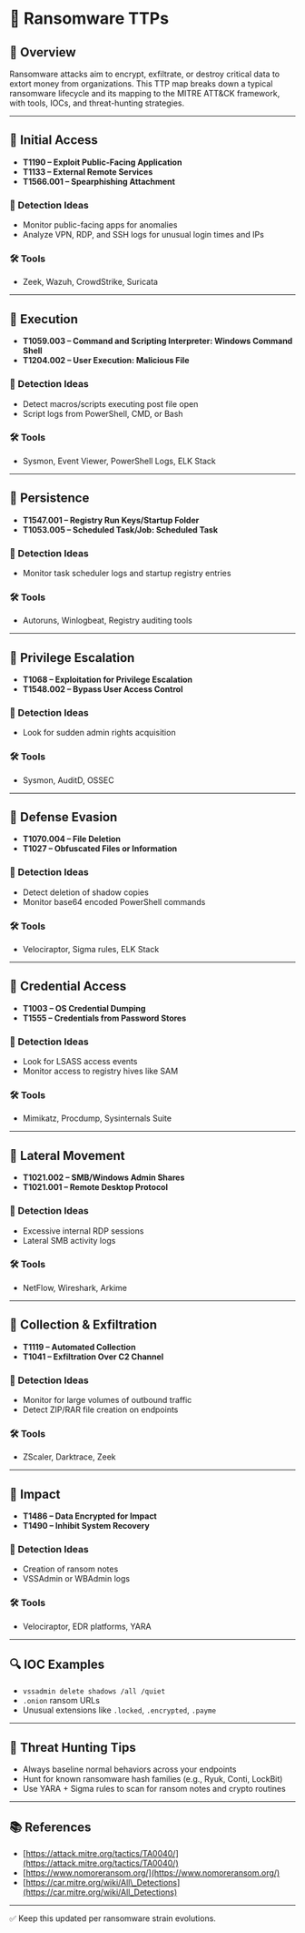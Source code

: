 # 🧬 Ransomware TTPs

## 🧠 Overview

Ransomware attacks aim to encrypt, exfiltrate, or destroy critical data to extort money from organizations. This TTP map breaks down a typical ransomware lifecycle and its mapping to the MITRE ATT\&CK framework, with tools, IOCs, and threat-hunting strategies.

---

## 🧷 Initial Access

* **T1190 – Exploit Public-Facing Application**
* **T1133 – External Remote Services**
* **T1566.001 – Spearphishing Attachment**

### 🧪 Detection Ideas

* Monitor public-facing apps for anomalies
* Analyze VPN, RDP, and SSH logs for unusual login times and IPs

### 🛠 Tools

* Zeek, Wazuh, CrowdStrike, Suricata

---

## 🧷 Execution

* **T1059.003 – Command and Scripting Interpreter: Windows Command Shell**
* **T1204.002 – User Execution: Malicious File**

### 🧪 Detection Ideas

* Detect macros/scripts executing post file open
* Script logs from PowerShell, CMD, or Bash

### 🛠 Tools

* Sysmon, Event Viewer, PowerShell Logs, ELK Stack

---

## 🧷 Persistence

* **T1547.001 – Registry Run Keys/Startup Folder**
* **T1053.005 – Scheduled Task/Job: Scheduled Task**

### 🧪 Detection Ideas

* Monitor task scheduler logs and startup registry entries

### 🛠 Tools

* Autoruns, Winlogbeat, Registry auditing tools

---

## 🧷 Privilege Escalation

* **T1068 – Exploitation for Privilege Escalation**
* **T1548.002 – Bypass User Access Control**

### 🧪 Detection Ideas

* Look for sudden admin rights acquisition

### 🛠 Tools

* Sysmon, AuditD, OSSEC

---

## 🧷 Defense Evasion

* **T1070.004 – File Deletion**
* **T1027 – Obfuscated Files or Information**

### 🧪 Detection Ideas

* Detect deletion of shadow copies
* Monitor base64 encoded PowerShell commands

### 🛠 Tools

* Velociraptor, Sigma rules, ELK Stack

---

## 🧷 Credential Access

* **T1003 – OS Credential Dumping**
* **T1555 – Credentials from Password Stores**

### 🧪 Detection Ideas

* Look for LSASS access events
* Monitor access to registry hives like SAM

### 🛠 Tools

* Mimikatz, Procdump, Sysinternals Suite

---

## 🧷 Lateral Movement

* **T1021.002 – SMB/Windows Admin Shares**
* **T1021.001 – Remote Desktop Protocol**

### 🧪 Detection Ideas

* Excessive internal RDP sessions
* Lateral SMB activity logs

### 🛠 Tools

* NetFlow, Wireshark, Arkime

---

## 🧷 Collection & Exfiltration

* **T1119 – Automated Collection**
* **T1041 – Exfiltration Over C2 Channel**

### 🧪 Detection Ideas

* Monitor for large volumes of outbound traffic
* Detect ZIP/RAR file creation on endpoints

### 🛠 Tools

* ZScaler, Darktrace, Zeek

---

## 🧷 Impact

* **T1486 – Data Encrypted for Impact**
* **T1490 – Inhibit System Recovery**

### 🧪 Detection Ideas

* Creation of ransom notes
* VSSAdmin or WBAdmin logs

### 🛠 Tools

* Velociraptor, EDR platforms, YARA

---

## 🔍 IOC Examples

* `vssadmin delete shadows /all /quiet`
* `.onion` ransom URLs
* Unusual extensions like `.locked`, `.encrypted`, `.payme`

---

## 🎯 Threat Hunting Tips

* Always baseline normal behaviors across your endpoints
* Hunt for known ransomware hash families (e.g., Ryuk, Conti, LockBit)
* Use YARA + Sigma rules to scan for ransom notes and crypto routines

---

## 📚 References

* [https://attack.mitre.org/tactics/TA0040/](https://attack.mitre.org/tactics/TA0040/)
* [https://www.nomoreransom.org/](https://www.nomoreransom.org/)
* [https://car.mitre.org/wiki/All\_Detections](https://car.mitre.org/wiki/All_Detections)

---

✅ Keep this updated per ransomware strain evolutions.

